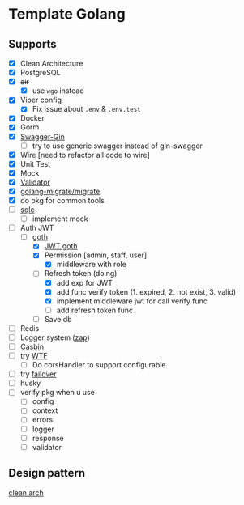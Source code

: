# Template Golang

## Supports

- [x] Clean Architecture
- [x] PostgreSQL
- [x] ~~air~~
  - [x] use `wgo` instead
- [x] Viper config
  - [x] Fix issue about `.env` & `.env.test`
- [x] Docker
- [x] Gorm
- [x] [Swagger-Gin](https://github.com/swaggo/gin-swagger)
  - [ ] try to use generic swagger instead of gin-swagger
- [x] Wire [need to refactor all code to wire]
- [x] Unit Test
- [x] Mock
- [x] [Validator](https://github.com/go-playground/validator)
- [x] [golang-migrate/migrate](https://github.com/golang-migrate/migrate/tree/master?tab=readme-ov-file)
- [x] do pkg for common tools
- [ ] [sqlc](https://github.com/sqlc-dev/sqlc)
  - [ ] implement mock
- [ ] Auth JWT
  - [ ] [goth](https://github.com/markbates/goth)
    - [x] [JWT goth](https://github.com/markbates/goth/issues/310)
    - [x] Permission [admin, staff, user]
      - [x] middleware with role
    - [ ] Refresh token (doing)
      - [x] add exp for JWT
      - [x] add func verify token (1. expired, 2. not exist, 3. valid)
      - [x] implement middleware jwt for call verify func
      - [ ] add refresh token func
    - [ ] Save db
- [ ] Redis
- [ ] Logger system ([zap](https://github.com/uber-go/zap))
- [ ] [Casbin](https://github.com/casbin/casbin)
- [ ] try [WTF](https://github.com/pallat/wtf)
  - [ ] Do corsHandler to support configurable.
- [ ] try [failover](https://github.com/wongnai/lmwn_gomeetup_failover)
- [ ] husky
- [ ] verify pkg when u use
  - [ ] config
  - [ ] context
  - [ ] errors
  - [ ] logger
  - [ ] response
  - [ ] validator

## Design pattern

[clean arch](https://medium.com/@rayato159/how-to-implement-clean-architecture-in-golang-87e9f2c8c5e4)

